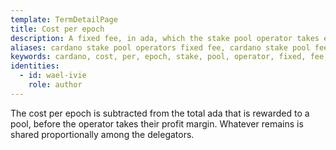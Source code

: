 ```yaml
---
template: TermDetailPage
title: Cost per epoch
description: A fixed fee, in ada, which the stake pool operator takes every epoch from the pool rewards to cover the costs of running a stake pool.
aliases: cardano stake pool operators fixed fee, cardano stake pool fees, cost per epoch, cardano stake pool operators cost per epoch
keywords: cardano, cost, per, epoch, stake, pool, operator, fixed, fee, rewards
identities:
  - id: wael-ivie
    role: author
---
```


The cost per epoch is subtracted from the total ada that is rewarded to a pool, before the operator takes their profit margin. Whatever remains is shared proportionally among the delegators.
